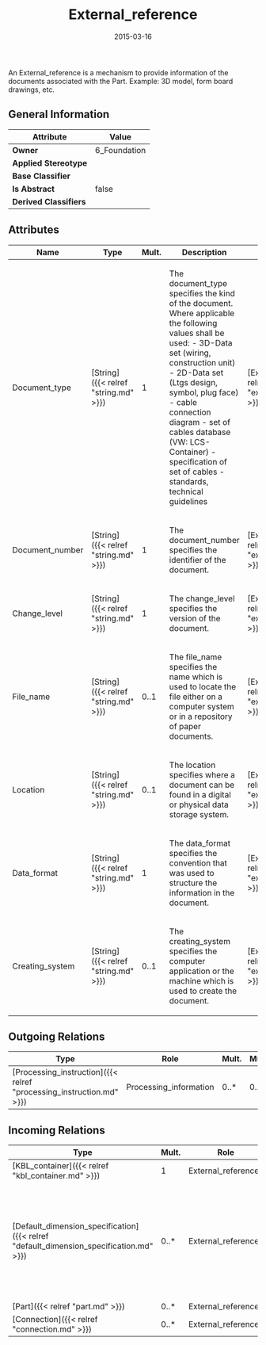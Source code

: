 ﻿---
title: External_reference
toc: false
type: specs
date: "2015-03-16"
draft: false
specification: KBL
version: 2.4
documentType: "Recommendation"
elementType: Class
classes:
  - External_reference
menu_name: kbl-2.4
---
<p>An External_reference is a mechanism to provide information of the documents associated with the Part. Example: 3D model, form board drawings, etc.</p>

## General Information

| Attribute               | Value |
|-------------------------|-------|
| **Owner**               | 6_Foundation |
| **Applied Stereotype**  |   |
| **Base Classifier**     |   |
| **Is Abstract**         | false |
| **Derived Classifiers** |   |

## Attributes
|  Name  |  Type  |  Mult.  |  Description  |  Owning Classifier  |
|--------|--------|---------|---------------|--------------|
|Document_type | [String]({{< relref "string.md" >}}) | 1 | <p>The document_type specifies the kind of the document.  Where applicable the following values shall be used:  - 3D-Data set (wiring, construction unit) - 2D-Data set (Ltgs design, symbol, plug face) - cable connection diagram  - set of cables database (VW:  LCS-Container)  - specification of set of cables - standards, technical guidelines</p> | [External_reference]({{< relref "external_reference.md" >}}) |
|Document_number | [String]({{< relref "string.md" >}}) | 1 | <p>The document_number specifies the identifier of the document.</p> | [External_reference]({{< relref "external_reference.md" >}}) |
|Change_level | [String]({{< relref "string.md" >}}) | 1 | <p>The change_level specifies the version of the document.</p> | [External_reference]({{< relref "external_reference.md" >}}) |
|File_name | [String]({{< relref "string.md" >}}) | 0..1 | <p>The file_name specifies the name which is used to locate the file either on a computer system or in a repository of paper documents.</p> | [External_reference]({{< relref "external_reference.md" >}}) |
|Location | [String]({{< relref "string.md" >}}) | 0..1 | <p>The location specifies where a document can be found in a digital or physical data storage system.</p> | [External_reference]({{< relref "external_reference.md" >}}) |
|Data_format | [String]({{< relref "string.md" >}}) | 1 | <p>The data_format specifies the convention that was used to structure the information in the document.</p> | [External_reference]({{< relref "external_reference.md" >}}) |
|Creating_system | [String]({{< relref "string.md" >}}) | 0..1 | <p>The creating_system specifies the computer application or the machine which is used to create the document.</p> | [External_reference]({{< relref "external_reference.md" >}}) |

## Outgoing Relations
|    Type  |   Role   |   Mult.   |   Mult.   |   Description   |
|----------|----------|-----------|-----------|-----------------|
| [Processing_instruction]({{< relref "processing_instruction.md" >}}) | Processing_information | 0..* | 0..1 |  |
##  Incoming Relations
|    Type  |   Mult.  |   Role    |   Mult.   |   Description  |
|----------|----------|-----------|-----------|----------------|
| [KBL_container]({{< relref "kbl_container.md" >}}) | 1 | External_reference | 0..* |  |
| [Default_dimension_specification]({{< relref "default_dimension_specification.md" >}}) | 0..* | External_references | 0..* | <p> An External_reference which can be used to reference an external document in which the default values are defined (e.g. a company standard).      </p> |
| [Part]({{< relref "part.md" >}}) | 0..* | External_references | 0..* |  |
| [Connection]({{< relref "connection.md" >}}) | 0..* | External_references | 0..* |  |
